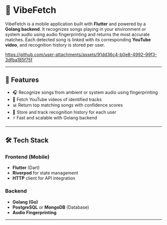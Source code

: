 # 🎵 VibeFetch

VibeFetch is a mobile application built with **Flutter** and powered by a **Golang backend**. It recognizes songs playing in your environment or system audio using audio fingerprinting and returns the most accurate matches. Each detected song is linked with its corresponding **YouTube video**, and recognition history is stored per user.


https://github.com/user-attachments/assets/91dd36c4-b0e8-4992-99f3-3dfba185f75f


---




## 🚀 Features

- 🎧 Recognize songs from ambient or system audio using fingerprinting
- 🔗 Fetch YouTube videos of identified tracks
- 📊 Return top matching songs with confidence scores
- 🧠 Store and track recognition history for each user
- ⚡ Fast and scalable with Golang backend

---

## 🛠 Tech Stack

### Frontend (Mobile)
- **Flutter** (Dart)
- **Riverpod** for state management
- **HTTP** client for API integration

### Backend
- **Golang (Go)**
- **PostgreSQL** or **MongoDB** (Database)
- **Audio Fingerprinting**

---
